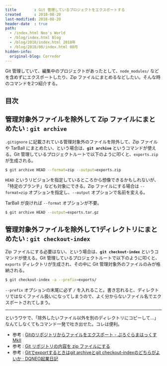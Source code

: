 ```yaml
---
title        : Git 管理しているプロジェクトをエクスポートする
created      : 2018-08-20
last-modified: 2018-08-20
header-date  : true
path:
  - /index.html Neo's World
  - /blog/index.html Blog
  - /blog/2018/index.html 2018年
  - /blog/2018/08/index.html 08月
hidden-info:
  original-blog: Corredor
---
```


Git 管理していて、編集中のプロジェクトがあったとして、`node_modules/` などを含めずにエクスポートしたり、Zip ファイルにまとめるなどしたい。そんな時のコマンドを2つ紹介する。

## 目次

## 管理対象外ファイルを除外して Zip ファイルにまとめたい : `git archive`

`.gitignore` に記載されている管理対象外のファイルを除外して、Zip ファイルや TarBall にまとめたい、という場合は、**`git archive`** というコマンドが使える。Git 管理しているプロジェクトルートで以下のように叩くと、`exports.zip` が生成される。

```bash
$ git archive HEAD --format=zip --output=exports.zip
```

`HEAD` というリビジョンを指定しているところから想像できるかもしれないが、「特定のブランチ」なども対象にできる。Zip ファイルにする場合は `--format=zip` オプションを指定し、`--output` オプションで名前を変える。

TarBall が良ければ `--format` オプションが不要。

```bash
$ git archive HEAD --output=exports.tar.gz
```

## 管理対象外ファイルを除外して1ディレクトリにまとめたい : `git checkout-index`

Zip ファイルにする必要はない、という場合は、**`git checkout-index`** というコマンドが使える。Git 管理しているプロジェクトルートで以下のように叩くと、`exports` ディレクトリが生成され、その中に Git 管理対象外のファイルのみが格納される。

```bash
$ git checkout-index -a --prefix=exports/
```

`--prefix` オプションの末尾に必ず `/` を入れること。書き忘れると、ディレクトリではなくファイル扱いになってしまうので、よく分からないファイル名でエクスポートされてしまう。

-----

というワケで、「除外したいファイル以外を別のディレクトリにコピーして…」なんてしなくてもコマンド一発で吐き出せた。コレは便利。

- 参考 : [Gitのリポジトリからファイルをエクスポート - ぷろぐらまはっくす MkⅡ](http://nauthiz.hatenablog.com/entry/20101005/1286285779)
- 参考 : [Git リポジトリの内容を zip ファイルにする](https://qiita.com/usamik26/items/9a2d14aea30cb01a60c6)
- 参考 : [Gitでexportするときはgit archiveとgit checkout-indexのどちらがよいか · DQNEO起業日記](http://dqn.sakusakutto.jp/2012/11/git_export_archive_checkout_index.html)
